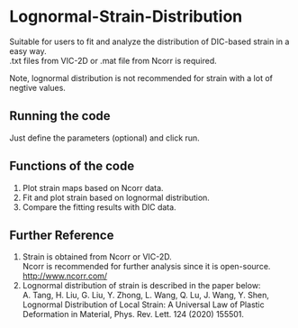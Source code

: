 # Lognormal-Strain-Distribution

Suitable for users to fit and analyze the distribution of DIC-based strain in a easy way.  
.txt files from VIC-2D or .mat file from Ncorr is required.

Note, lognormal distribution is not recommended for strain with a lot of negtive values.


Running the code
-----------------------------------------------------------------------------------------
Just define the parameters (optional) and click run.


Functions of the code
-----------------------------------------------------------------------------------------
1. Plot strain maps based on Ncorr data.
2. Fit and plot strain based on lognormal distribution.
3. Compare the fitting results with DIC data.


Further Reference
-----------------------------------------------------------------------------------------
1. Strain is obtained from Ncorr or VIC-2D.  
Ncorr is recommended for further analysis since it is open-source.  
  http://www.ncorr.com/
2. Lognormal distribution of strain is described in the paper below:  
  A. Tang, H. Liu, G. Liu, Y. Zhong, L. Wang, Q. Lu, J. Wang, Y. Shen, Lognormal Distribution of Local Strain: A Universal Law of Plastic Deformation in Material, Phys. Rev. Lett. 124 (2020) 155501.

